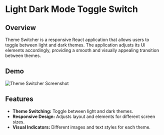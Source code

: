 # Light Dark Mode Toggle Switch

## Overview

Theme Switcher is a responsive React application that allows users to toggle between light and dark themes. The application adjusts its UI 
elements accordingly, providing a smooth and visually appealing transition between themes.
## Demo

![Theme Switcher Screenshot](../Assets/ss.png)

## Features

- **Theme Switching:** Toggle between light and dark themes.
- **Responsive Design:** Adjusts layout and elements for different screen sizes.
- **Visual Indicators:** Different images and text styles for each theme.

